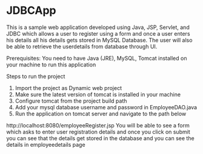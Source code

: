 # JDBCApp

This is a sample web application developed using Java, JSP, Servlet, and JDBC which allows a user to register using a form and once a user enters his details all his details gets stored in 
MySQL Database. The user will also be able to retrieve the userdetails from database through UI. 

Prerequisites: 
You need to have Java (JRE), MySQL, Tomcat installed on your machine to run this application 

Steps to run the project 
1. Import the project as Dynamic web project 
2. Make sure the latest version of tomcat is installed in your machine 
3. Configure tomcat from the project build path 
4. Add your mysql database username and password in EmployeeDAO.java 
5. Run the application on tomcat server and navigate to the path below

http://localhost:8080/employeeRegister.jsp
You will be able to see a form which asks to enter user registration details and once you click on submit you can see that the details get stored in the database and you can see the 
details in employeedetails page 
